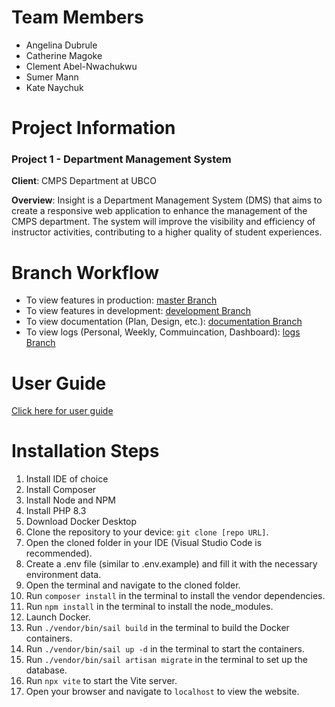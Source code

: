 # Team Members
- Angelina Dubrule
- Catherine Magoke
- Clement Abel-Nwachukwu
- Sumer Mann
- Kate Naychuk

# Project Information
### Project 1 - Department Management System

**Client**: CMPS Department at UBCO

**Overview**: Insight is a Department Management System (DMS) that aims to create a responsive web application to enhance the management of the CMPS department. The system will improve the visibility and efficiency of instructor activities, contributing to a higher quality of student experiences.

# Branch Workflow

- To view features in production: [master Branch](https://github.com/UBCO-COSC499-Summer-2024/team-4-capstone-team-4/blob/master)
- To view features in development: [development Branch](https://github.com/UBCO-COSC499-Summer-2024/team-4-capstone-team-4/blob/development)
- To view documentation (Plan, Design, etc.): [documentation Branch](https://github.com/UBCO-COSC499-Summer-2024/team-4-capstone-team-4/blob/documentation/docs)
- To view logs (Personal, Weekly, Commuincation, Dashboard): [logs Branch](https://github.com/UBCO-COSC499-Summer-2024/team-4-capstone-team-4/tree/logs/docs)

# User Guide
[Click here for user guide](https://github.com/UBCO-COSC499-Summer-2024/team-4-capstone-team-4/blob/pre-dev-integration/docs/final/UserGuide.md)

# Installation Steps

1. Install IDE of choice
2. Install Composer
3. Install Node and NPM 
4. Install PHP 8.3
5. Download Docker Desktop
6. Clone the repository to your device: `git clone [repo URL]`.
7. Open the cloned folder in your IDE (Visual Studio Code is recommended).
8. Create a .env file (similar to .env.example) and fill it with the necessary environment data.
9. Open the terminal and navigate to the cloned folder.
10. Run `composer install` in the terminal to install the vendor dependencies.
11. Run `npm install` in the terminal to install the node_modules.
12. Launch Docker.
13. Run `./vendor/bin/sail build` in the terminal to build the Docker containers.
14. Run `./vendor/bin/sail up -d` in the terminal to start the containers.
15. Run `./vendor/bin/sail artisan migrate` in the terminal to set up the database.
16. Run `npx vite` to start the Vite server.
17. Open your browser and navigate to  `localhost` to view the website.

